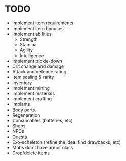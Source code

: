 # TODO

- Implement item requirements
- Implement item bonuses
- Implement abilities
  - Strength
  - Stamina
  - Agility
  - Intelligence
- Implement trickle-down
- Crit change and damage
- Attack and defence rating
- Item scaling & rarity
- Inventory
- Implement mining
- Implement materials
- Implement crafting
- Implants
- Body parts
- Regeneration
- Consumables (batteries, etc)
- Shops
- NPCs
- Quests
- Exo-scheleton (refine the idea: find drawbacks, etc)
- Mobs don't have armor class
- Drop/delete items
